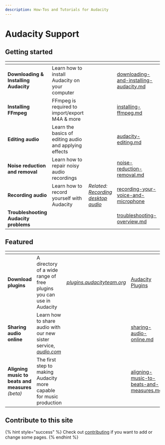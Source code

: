 ```yaml
---
description: How-Tos and Tutorials for Audacity
---
```


# Audacity Support

## Getting started

<table data-view="cards"><thead><tr><th></th><th></th><th></th><th data-hidden data-card-target data-type="content-ref"></th><th data-hidden data-card-cover data-type="files"></th></tr></thead><tbody><tr><td><strong>Downloading &#x26; Installing Audacity</strong></td><td>Learn how to install Audacity on your computer</td><td></td><td><a href="basics/downloading-and-installing-audacity.md">downloading-and-installing-audacity.md</a></td><td><a href=".gitbook/assets/Card Download.png">Card Download.png</a></td></tr><tr><td><strong>Installing FFmpeg</strong></td><td>FFmpeg is required to import/export M4A &#x26; more</td><td></td><td><a href="basics/installing-ffmpeg.md">installing-ffmpeg.md</a></td><td><a href=".gitbook/assets/Card FFMPEG.png">Card FFMPEG.png</a></td></tr><tr><td><strong>Editing audio</strong></td><td>Learn the basics of editing audio and applying effects</td><td></td><td><a href="basics/audacity-editing.md">audacity-editing.md</a></td><td><a href=".gitbook/assets/Card editing.png">Card editing.png</a></td></tr><tr><td><strong>Noise reduction and removal</strong></td><td>Learn how to repair noisy audio recordings</td><td></td><td><a href="repairing-audio/noise-reduction-removal.md">noise-reduction-removal.md</a></td><td><a href=".gitbook/assets/Card editing 2.png">Card editing 2.png</a></td></tr><tr><td><strong>Recording audio</strong></td><td>Learn how to record yourself with Audacity</td><td><em>Related:</em> <a href="basics/recording-desktop-audio.md"><em>Recording desktop audio</em></a></td><td><a href="basics/recording-your-voice-and-microphone/">recording-your-voice-and-microphone</a></td><td><a href=".gitbook/assets/Card Record.png">Card Record.png</a></td></tr><tr><td><strong>Troubleshooting Audacity problems</strong></td><td></td><td></td><td><a href="troubleshooting/troubleshooting-overview.md">troubleshooting-overview.md</a></td><td><a href=".gitbook/assets/Card error.png">Card error.png</a></td></tr></tbody></table>

## Featured

<table data-view="cards"><thead><tr><th></th><th></th><th></th><th data-hidden data-card-target data-type="content-ref"></th><th data-hidden data-card-cover data-type="files"></th></tr></thead><tbody><tr><td><strong>Download plugins</strong></td><td>A directory of a wide range of free plugins you can use in Audacity</td><td><a href="https://plugins.audacityteam.org"><em>plugins.audacityteam.org</em></a></td><td><a href="http://localhost:5000/o/-MhmG2mhIIHTtQPuHV_k/s/klCVENFte0GRy5IqVz0W/">Audacity Plugins</a></td><td><a href=".gitbook/assets/Card Download.png">Card Download.png</a></td></tr><tr><td><strong>Sharing audio online</strong></td><td>Learn how to share audio with our new sister service, <a href="https://audio.com"><em>audio.com</em></a></td><td></td><td><a href="basics/sharing-audio-online.md">sharing-audio-online.md</a></td><td><a href=".gitbook/assets/Card share.png">Card share.png</a></td></tr><tr><td><strong>Aligning music to beats and measures</strong> <em>(beta)</em></td><td>The first step to making Audacity more capable for music production</td><td></td><td><a href="music/aligning-music-to-beats-and-measures.md">aligning-music-to-beats-and-measures.md</a></td><td><a href=".gitbook/assets/Card Beats Measures.png">Card Beats Measures.png</a></td></tr></tbody></table>

## Contribute to this site

{% hint style="success" %}
Check out [contributing](community/contributing/ "mention") if you want to add or change some pages.
{% endhint %}
